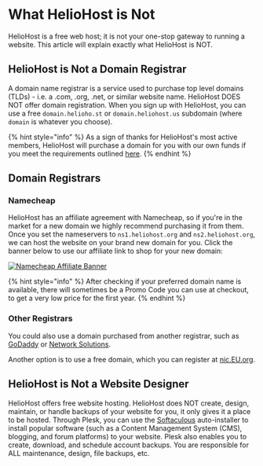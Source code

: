 # What HelioHost is Not

HelioHost is a free web host; it is not your one-stop gateway to running a website. This article will explain exactly what HelioHost is NOT.

## HelioHost is Not a Domain Registrar

A domain name registrar is a service used to purchase top level domains (TLDs) - i.e. a .com, .org, .net, or similar website name. HelioHost DOES NOT offer domain registration. When you sign up with HelioHost, you can use a free `domain.helioho.st` or `domain.heliohost.us` subdomain (where `domain` is whatever you choose).

{% hint style="info" %}
As a sign of thanks for HelioHost's most active members, HelioHost will purchase a domain for you with our own funds if you meet the requirements outlined [here](https://www.helionet.org/index/topic/34286-free-domain-requests-400-posts-required/).
{% endhint %}

## Domain Registrars

### Namecheap

HelioHost has an affiliate agreement with Namecheap, so if you're in the market for a new domain we highly recommend purchasing it from them. Once you set the nameservers to `ns1.heliohost.org` and `ns2.heliohost.org`, we can host the website on your brand new domain for you. Click the banner below to use our affiliate link to shop for your new domain:

[![Namecheap Affiliate Banner](https://heliohost.org/images/mail/namecheap.png)](https://heliohost.org/partners/namecheap)

{% hint style="info" %}
After checking if your preferred domain name is available, there will sometimes be a Promo Code you can use at checkout, to get a very low price for the first year.
{% endhint %}

### Other Registrars

You could also use a domain purchased from another registrar, such as [GoDaddy](http://www.godaddy.com/) or [Network Solutions](http://www.networksolutions.com/).  

Another option is to use a free domain, which you can register at [nic.EU.org](https://nic.eu.org/).

## HelioHost is Not a Website Designer

HelioHost offers free website hosting. HelioHost does NOT create, design, maintain, or handle backups of your website for you, it only gives it a place to be hosted. Through Plesk, you can use the [Softaculous](../features/softaculous.md) auto-installer to install popular software (such as a Content Management System (CMS), blogging, and forum platforms) to your website. Plesk also enables you to create, download, and schedule account backups. You are responsible for ALL maintenance, design, file backups, etc.